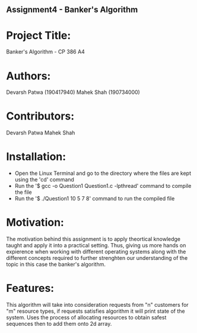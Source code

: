 ## Assignment4 - Banker's Algorithm

# Project Title:
Banker's Algorithm - CP 386 A4

# Authors: 
Devarsh Patwa (190417940)
Mahek Shah (190734000)

# Contributors: 
Devarsh Patwa 
Mahek Shah

# Installation:
- Open the Linux Terminal and go to the directory where the files are kept using the 'cd' command
- Run the '$ gcc -o Question1 Question1.c -lpthread' command to compile the file
- Run the '$ ./Question1 10 5 7 8' command to run the compiled file

# Motivation:
The motivation behind this assignment is to apply theortical knowledge taught and apply it into a practical setting. Thus, giving us more hands on expierence when working with different operating systems along with the different concepts required to further strenghten our understanding of the topic in this case the banker's algorithm.

# Features:
This algorithm will take into consideration requests from "n" customers for "m" resource types, if requests satisfies algorithm it will print state of the system. Uses the process of allocating resources to obtain safest sequences then to add them onto 2d array.

